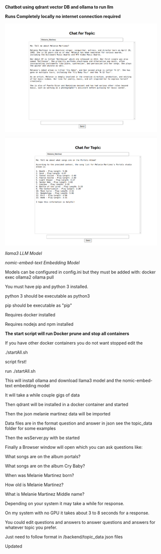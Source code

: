 **Chatbot using qdrant vector DB and ollama to run llm**

**Runs Completely locally no internet connection required**

![chat image](https://github.com/PaulNovack/Melanie-Martinez-Rag-Chat-Ollama/blob/main/img.png?raw=true)

![chat image2](https://github.com/PaulNovack/Melanie-Martinez-Rag-Chat-Ollama/blob/main/img_1.png?raw=true)

*llama3 LLM Model*

*nomic-embed-text Embedding Model*

Models can be configured in config.ini but they must be added with: docker exec ollama2 ollama pull <Model Name>

You must have pip and python 3 installed.

python 3 should be executable as python3

pip should be executable as "pip"

Requires docker installed

Requires nodejs and npm installed

**The start script will run Docker prune and stop all containers**

If you have other docker containers you do not want stopped edit the

./startAll.sh 

script first!

run ./startAll.sh

This will install ollama and download llama3 model and the nomic-embed-text embedding model

It will take a while couple gigs of data

Then qdrant will be installed in a docker container and started

Then the json melanie martinez data will be imported

Data files are in the format question and answer in json see the topic_data folder for some examples

Then the wsServer.py with be started

Finally a Browser window will open which you can ask questions like:

What songs are on the album portals?

What songs are on the album Cry Baby?

When was Melanie Martinez born?

How old is Melanie Martinez?

What is Melanie Martinez Middle name?

Depending on your system it may take a while for response.

On my system with no GPU it takes about 3 to 8 seconds for a response.

You could edit questions and answers to answer questions and answers for whatever topic you prefer.

Just need to follow format in /backend/topic_data json files

Updated 


